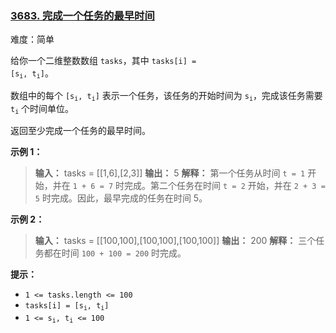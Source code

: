 ### [3683\. 完成一个任务的最早时间](https://leetcode.cn/problems/earliest-time-to-finish-one-task/)

难度：简单

给你一个二维整数数组 `tasks`，其中 <code>tasks[i] = [s<sub>i</sub>, t<sub>i</sub>]</code>。

数组中的每个 <code>[s<sub>i</sub>, t<sub>i</sub>]</code> 表示一个任务，该任务的开始时间为 <code>s<sub>i</sup></code>，完成该任务需要 <code>t<sub>i</sup></code> 个时间单位。

返回至少完成一个任务的最早时间。

**示例 1：**

> **输入：** tasks = \[[1,6],[2,3]]
> **输出：** 5
> **解释：**
> 第一个任务从时间 `t = 1` 开始，并在 `1 + 6 = 7` 时完成。第二个任务在时间 `t = 2` 开始，并在 `2 + 3 = 5` 时完成。因此，最早完成的任务在时间 5。

**示例 2：**

> **输入：** tasks = \[[100,100],[100,100],[100,100]]
> **输出：** 200
> **解释：**
> 三个任务都在时间 `100 + 100 = 200` 时完成。

**提示：**

- `1 <= tasks.length <= 100`
- <code>tasks[i] = [s<sub>i</sub>, t<sub>i</sub>]</code>
- <code>1 <= s<sub>i</sub>, t<sub>i</sub> <= 100</code>
